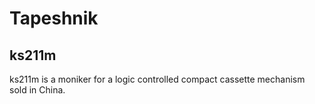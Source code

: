 # Tapeshnik

## ks211m

ks211m is a moniker for a logic controlled compact cassette mechanism sold in China.

